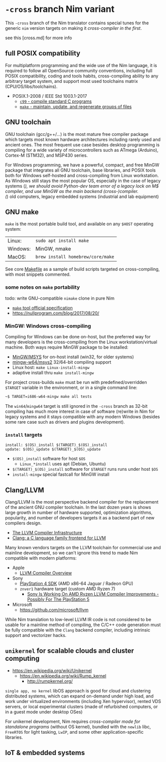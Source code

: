 # `-cross` branch Nim variant

This `-cross` branch of the Nim translator contains special tunes for the
generic `nim` version targets on making it *cross-compiler in the first*.

see this [cross.md] for more info


## full POSIX compatibility

For multiplatform programming and the wide use of the Nim language, it is
required to follow all OpenSource community conventions, including full POSIX
compatibility, coding and tools habits, cross-compiling ability to any arbitrary
target system, and support most used toolchains matrix (CPU/OS/libs/toolchains).

* POSIX.1-2008 / IEEE Std 1003.1-2017
  * [`c99` - compile standard C programs](https://pubs.opengroup.org/onlinepubs/9699919799/utilities/c99.html)
  * [`make` - maintain, update, and regenerate groups of files](https://pubs.opengroup.org/onlinepubs/9699919799/utilities/make.html)


## GNU toolchain

GNU toolchain (gcc/g++/...) is the most mature free compiler package which
targets most known hardware architectures including rarely used and ancient
ones. The most frequent use case besides desktop programming is compiling for a
wide variety of microcontrollers such as ATmega (Arduino), Cortex-M (STM32), and
MSP430 series.

For Windows programming, we have a powerful, compact, and free MinGW package
that integrates all GNU toolchain, base libraries, and POSIX tools both for
Windows self-hosted and cross-compiling from Linux workstation. As Windows still
stays the most popular OS, especially in the case of legacy systems (*), we
should avoid Python-dev team error of a legacy lock on M$ compiler, and use
MinGW as the main backend (cross-)compiler.
<br>(*) old computers, legacy embedded systems (industrial and lab equipment)


## GNU make

`make` is the most portable build tool, and available on any `$HOST` operating
system:

|||
|-|-|
|   Linux:|`sudo apt install make`|
| Windows:|MinGW, nmake|
|   MacOS:|`brew install homebrew/core/make`|

See core [Makefile](https://github.com/ponyatov/Nim/blob/ponyatov-cross/Makefile)
as a sample of build scripts targeted on cross-compiling, with most snippets
commented.

### some notes on `make` portability

todo: write GNU-compatible `nimake` clone in pure Nim

* [`make` tool official specification](https://pubs.opengroup.org/onlinepubs/9699919799/utilities/make.html)
* https://nullprogram.com/blog/2017/08/20/

### MinGW: Windows cross-compiling

Compiling for Windows can be done on-host, but the preferred way for many
developers is the cross-compiling from the Linux workstation/virtual machine.
Both ways require MinGW package to be installed:

* [MinGW/MSYS](http://www.mingw.org/) for on-host install (win32, for older systems)
* [mingw-w64/msys2](http://mingw-w64.org/) 32/64-bit compiling support
* Linux host: `make Linux-install-mingw`
* adaptive install thru `make install-mingw`

For project cross-builds `make` must be run with predefined/overridden `$TARGET`
variable in the environment, or in a single command line:

```sh
~$ TARGET=i686-w64-mingw make all tests
```

The `win64`/`mingw64` target is still ignored in the `-cross` branch as 32-bit
compiling has much more interest in case of software (re)write in Nim for legacy
systems and it stays compatible with any modern Windows (besides some rare case
such as drivers and plugins development).

### `install` targets

```make
install: $(OS)_install $(TARGET)_$(OS)_install
update: $(OS)_update $(TARGET)_$(OS)_update
```

* `$(OS)_install` software for host `$OS`
  * `Linux_*install` uses apt (Debian, Ubuntu)
* `$(TARGET)_$(OS)_install` software for `$TARGET` runs runs under host `$OS`
* `install-mingw` special fastcall for MinGW install


## Clang/LLVM

Clang/LLVM is the most perspective backend compiler for the replacement of the
ancient GNU compiler toolchain. In the last dozen years is shows large growth in
number of hardware supported, optimization algorithms, popularity, and number of
developers targets it as a backend part of new compilers design.

* [The LLVM Compiler Infrastructure](https://llvm.org/)
* [Clang: a C language family frontend for LLVM](https://clang.llvm.org/)

Many known vendors targets on the LLVM toolchain for commercial use and mainline
development, so we can't ignore this trend to made Nim compatible with modern
platforms:

* Apple
  * [LLVM Compiler Overview](https://developer.apple.com/library/archive/documentation/CompilerTools/Conceptual/LLVMCompilerOverview/index.html)
* Sony
  * [PlayStation 4 SDK](https://llvm.org/devmtg/2013-11/slides/Robinson-PS4Toolchain.pdf) (AMD x86-64 Jaguar / Radeon GPU)
  * `znver1` hardware target (custom AMD Ryzen 7)
    * [Sony Is Working On AMD Ryzen LLVM Compiler Improvements - Possibly For The PlayStation 5](https://www.phoronix.com/scan.php?page=news_item&px=Sony-LLVM-Ryzen-Improvements)
* Microsoft
  * https://github.com/microsoft/llvm

While Nim translation to low-level LLVM IR code is not considered to be usable
for a mainline method of compiling, the C/C++ code generation must be fully
compatible with the `Clang` backend compiler, including intrinsic support and
vectorizer hacks.


## `unikernel` for scalable clouds and cluster computing

* https://en.wikipedia.org/wiki/Unikernel
  * https://en.wikipedia.org/wiki/Rump_kernel
    * http://rumpkernel.org/

`single app, no kernel` libOS approach is good for cloud and clustering
distributed systems, which can expand on-demand under high load, and work under
virtualized environments (including Xen hypervisor), rented VDS servers, or
local experimental clusters (made of refurbished computers, or in a guest mode
under desktop OSes)

For unikernel development, Nim requires *cross-compiler mode for standalone
programs* (without OS kernel), bundled with the `newlib` libc, `FreeRTOS` for
light tasking, `LwIP`, and some other application-specific libraries.


## IoT & embedded systems

